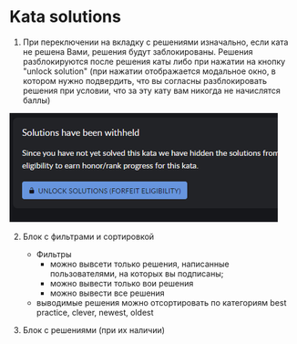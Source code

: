 # Kata solutions

1. При переключении на вкладку с решениями изначально, если ката не решена Вами, решения будут заблокированы. 
Решения разблокируются после решения каты либо при нажатии на кнопку "unlock solution" (при нажатии отображается модальное окно, в котором нужно подвердить, что вы согласны разблокировать решения при условии, что за эту кату вам никогда не начислятся баллы)  

![Alt text](../images/solutions-1.png)  

2. Блок с фильтрами и сортировкой
    - Фильтры
      - можно вывсети только решения, написанные пользователями, на которых вы подписаны; 
      - можно вывести только вои решения
      - можно вывести все решения
    - выводимые решения можно отсортировать по категориям best practice, clever, newest, oldest

3. Блок с решениями (при их наличии)